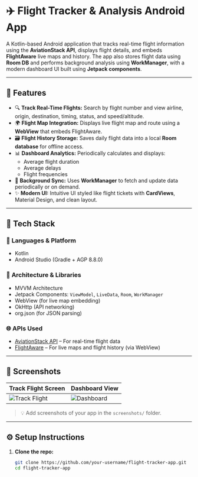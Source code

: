 
# ✈️ Flight Tracker & Analysis Android App

A Kotlin-based Android application that tracks real-time flight information using the **AviationStack API**, displays flight details, and embeds **FlightAware** live maps and history. The app also stores flight data using **Room DB** and performs background analysis using **WorkManager**, with a modern dashboard UI built using **Jetpack components**.

---

## 🚀 Features

- 🔍 **Track Real-Time Flights:** Search by flight number and view airline, origin, destination, timing, status, and speed/altitude.
- 🌍 **Flight Map Integration:** Displays live flight map and route using a **WebView** that embeds FlightAware.
- 🗃️ **Flight History Storage:** Saves daily flight data into a local **Room database** for offline access.
- 📊 **Dashboard Analytics:** Periodically calculates and displays:
  - Average flight duration
  - Average delays
  - Flight frequencies
- 🔄 **Background Sync:** Uses **WorkManager** to fetch and update data periodically or on demand.
- ✨ **Modern UI:** Intuitive UI styled like flight tickets with **CardViews**, Material Design, and clean layout.

---

## 🧰 Tech Stack

### 🎯 **Languages & Platform**
- Kotlin
- Android Studio (Gradle + AGP 8.8.0)

### 🧱 **Architecture & Libraries**
- MVVM Architecture
- Jetpack Components: `ViewModel`, `LiveData`, `Room`, `WorkManager`
- WebView (for live map embedding)
- OkHttp (API networking)
- org.json (for JSON parsing)

### 🌐 **APIs Used**
- [AviationStack API](https://aviationstack.com/) – For real-time flight data
- [FlightAware](https://www.flightaware.com/) – For live maps and flight history (via WebView)

---

## 📸 Screenshots

| Track Flight Screen | Dashboard View |
|---------------------|----------------|
| ![Track Flight](screenshots/track_flight.png) | ![Dashboard](screenshots/dashboard.png) |

> 💡 Add screenshots of your app in the `screenshots/` folder.

---

## ⚙️ Setup Instructions

1. **Clone the repo:**
   ```bash
   git clone https://github.com/your-username/flight-tracker-app.git
   cd flight-tracker-app
